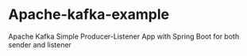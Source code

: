 # Apache-kafka-example
Apache Kafka Simple Producer-Listener App with Spring Boot for both sender and listener

